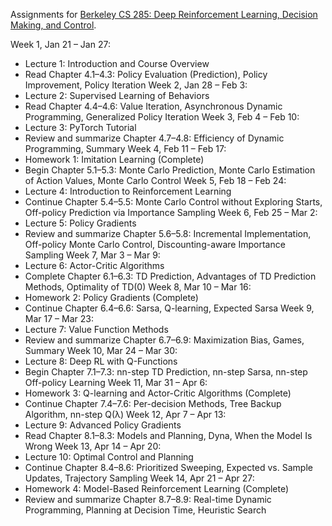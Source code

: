 Assignments for [Berkeley CS 285: Deep Reinforcement Learning, Decision Making, and Control](http://rail.eecs.berkeley.edu/deeprlcourse/).


Week 1, Jan 21 – Jan 27:
- Lecture 1: Introduction and Course Overview
- Read Chapter 4.1–4.3: Policy Evaluation (Prediction), Policy Improvement, Policy Iteration
Week 2, Jan 28 – Feb 3:
- Lecture 2: Supervised Learning of Behaviors
- Read Chapter 4.4–4.6: Value Iteration, Asynchronous Dynamic Programming, Generalized Policy Iteration
Week 3, Feb 4 – Feb 10:
- Lecture 3: PyTorch Tutorial
- Review and summarize Chapter 4.7–4.8: Efficiency of Dynamic Programming, Summary
Week 4, Feb 11 – Feb 17:
- Homework 1: Imitation Learning (Complete)
- Begin Chapter 5.1–5.3: Monte Carlo Prediction, Monte Carlo Estimation of Action Values, Monte Carlo Control
Week 5, Feb 18 – Feb 24:
- Lecture 4: Introduction to Reinforcement Learning
- Continue Chapter 5.4–5.5: Monte Carlo Control without Exploring Starts, Off-policy Prediction via Importance Sampling
Week 6, Feb 25 – Mar 2:
- Lecture 5: Policy Gradients
- Review and summarize Chapter 5.6–5.8: Incremental Implementation, Off-policy Monte Carlo Control, Discounting-aware Importance Sampling
Week 7, Mar 3 – Mar 9:
- Lecture 6: Actor-Critic Algorithms
- Complete Chapter 6.1–6.3: TD Prediction, Advantages of TD Prediction Methods, Optimality of TD(0)
Week 8, Mar 10 – Mar 16:
- Homework 2: Policy Gradients (Complete)
- Continue Chapter 6.4–6.6: Sarsa, Q-learning, Expected Sarsa
Week 9, Mar 17 – Mar 23:
- Lecture 7: Value Function Methods
- Review and summarize Chapter 6.7–6.9: Maximization Bias, Games, Summary
Week 10, Mar 24 – Mar 30:
- Lecture 8: Deep RL with Q-Functions
- Begin Chapter 7.1–7.3: nn-step TD Prediction, nn-step Sarsa, nn-step Off-policy Learning
Week 11, Mar 31 – Apr 6:
- Homework 3: Q-learning and Actor-Critic Algorithms (Complete)
- Continue Chapter 7.4–7.6: Per-decision Methods, Tree Backup Algorithm, nn-step Q(λ)
Week 12, Apr 7 – Apr 13:
- Lecture 9: Advanced Policy Gradients
- Read Chapter 8.1–8.3: Models and Planning, Dyna, When the Model Is Wrong
Week 13, Apr 14 – Apr 20:
- Lecture 10: Optimal Control and Planning
- Continue Chapter 8.4–8.6: Prioritized Sweeping, Expected vs. Sample Updates, Trajectory Sampling
Week 14, Apr 21 – Apr 27:
- Homework 4: Model-Based Reinforcement Learning (Complete)
- Review and summarize Chapter 8.7–8.9: Real-time Dynamic Programming, Planning at Decision Time, Heuristic Search
